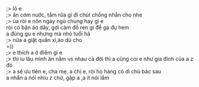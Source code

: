 ;> lô e<br>
;> ăn cơm nước, tắm rửa gì đi chút chồng nhắn cho nhe<br>
;> ủa ròi e nôn ngày ngủ chung hay gì e<br>
ròi có bận áo dây, gợi cảm đồ ren gì để gạ đụ hem<br>
a đúng gu e nhưng mà nhỏ tuổi hả<br>
;> nửa a giặt quần xì,áo dú cho<br>
=))<br>
;> e thích a ở điểm gì e<br>
;> thì iu lâu mình ăn nằm vs nhau cả đời thì a cũng coi e như gia đình của a z đó<br>
;> a sẽ ưu tiên e, cha mẹ, a chị e, ròi họ hàng cô dì chú bác sau<br>
a nhắn a nói nhìu z chứ, gặp a ,a ít nói lắm
